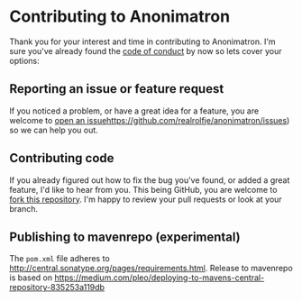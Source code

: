 # Contributing to Anonimatron

Thank you for your interest and time in contributing to Anonimatron. I'm sure you've already found the [code of conduct](CODE_OF_CONDUCT.md) by now so lets cover your options:

## Reporting an issue or feature request

If you noticed a problem, or have a great idea for a feature, you are welcome to [open an issue]()https://github.com/realrolfje/anonimatron/issues) so we can help you out.

## Contributing code

If you already figured out how to fix the bug you've found, or added a great feature, I'd like to hear from you. This being GitHub, you are welcome to [fork this repository](https://help.github.com/articles/fork-a-repo/). I'm happy to review your pull requests or look at your branch.

## Publishing to mavenrepo (experimental)

The `pom.xml` file adheres to http://central.sonatype.org/pages/requirements.html. Release to mavenrepo is based on https://medium.com/pleo/deploying-to-mavens-central-repository-835253a119db
